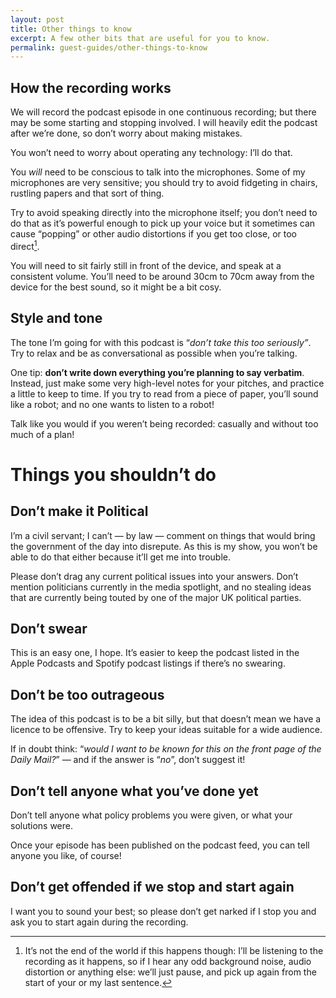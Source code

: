```yaml
---
layout: post
title: Other things to know
excerpt: A few other bits that are useful for you to know.
permalink: guest-guides/other-things-to-know
---
```


## How the recording works

We will record the podcast episode in one continuous recording; but there may be some starting and stopping involved. I will heavily edit the podcast after we’re done, so don’t worry about making mistakes.

You won’t need to worry about operating any technology: I’ll do that.

You *will* need to be conscious to talk into the microphones. Some of my microphones are very sensitive; you should try to avoid fidgeting in chairs, rustling papers and that sort of thing. 

Try to avoid speaking directly into the microphone itself; you don’t need to do that as it’s powerful enough to pick up your voice but it sometimes can cause “popping” or other audio distortions if you get too close, or too direct[^1].

[^1]: It’s not the end of the world if this happens though: I’ll be listening to the recording as it happens, so if I hear any odd background noise, audio distortion or anything else: we’ll just pause, and pick up again from the start of your or my last sentence.

You will need to sit fairly still in front of the device, and speak at a consistent volume. You’ll need to be around 30cm to 70cm away from the device for the best sound, so it might be a bit cosy. 

## Style and tone

The tone I’m going for with this podcast is “*don’t take this too seriously”*. Try to relax and be as conversational as possible when you’re talking. 

One tip: **don’t write down everything you’re planning to say verbatim**. Instead, just make some very high-level notes for your pitches, and practice a little to keep to time. If you try to read from a piece of paper, you’ll sound like a robot; and no one wants to listen to a robot!

Talk like you would if you weren’t being recorded: casually and without too much of a plan!

# Things you shouldn’t do

## Don’t make it Political

I’m a civil servant; I can’t — by law — comment on things that would bring the government of the day into disrepute. As this is my show, you won’t be able to do that either because it’ll get me into trouble.

Please don’t drag any current political issues into your answers. Don’t mention politicians currently in the media spotlight, and no stealing ideas that are currently being touted by one of the major UK political parties.

## Don’t swear

This is an easy one, I hope. It’s easier to keep the podcast listed in the Apple Podcasts and Spotify podcast listings if there’s no swearing.

## Don’t be too outrageous

The idea of this podcast is to be a bit silly, but that doesn’t mean we have a licence to be offensive. Try to keep your ideas suitable for a wide audience. 

If in doubt think: “*would I want to be known for this on the front page of the Daily Mail?*” — and if the answer is “*no*”, don’t suggest it!

## Don’t tell anyone what you’ve done yet

Don’t tell anyone what policy problems you were given, or what your solutions were.

Once your episode has been published on the podcast feed, you can tell anyone you like, of course!

## Don’t get offended if we stop and start again

I want you to sound your best; so please don’t get narked if I stop you and ask you to start again during the recording.
